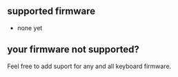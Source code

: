 ## supported firmware
- none yet
## your firmware not supported?
Feel free to add suport for any and all keyboard firmware.
